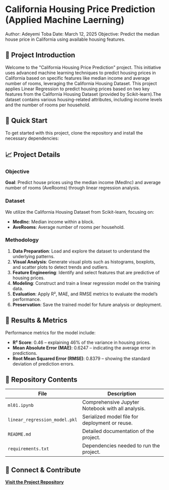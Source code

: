 # California Housing Price Prediction (Applied Machine Laerning)
Author: Adeyemi Toba
Date: March 12, 2025
Objective: Predict the median house price in California using available housing features.

## 🌟 Project Introduction
Welcome to the "California Housing Price Prediction" project. This initiative uses advanced machine learning techniques to predict housing prices in California based on specific features like median income and average number of rooms, leveraging the California Housing Dataset. This project applies Linear Regression to predict housing prices based on two key features from the California Housing Dataset (provided by Scikit-learn).The dataset contains various housing-related attributes, including income levels and the number of rooms per household.

## 🚀 Quick Start
To get started with this project, clone the repository and install the necessary dependencies:

## 📈 Project Details

### Objective
**Goal**: Predict house prices using the median income (MedInc) and average number of rooms (AveRooms) through linear regression analysis.

### Dataset
We utilize the California Housing Dataset from Scikit-learn, focusing on:
- **MedInc**: Median income within a block.
- **AveRooms**: Average number of rooms per household.

### Methodology
1. **Data Preparation**: Load and explore the dataset to understand the underlying patterns.
2. **Visual Analysis**: Generate visual plots such as histograms, boxplots, and scatter plots to detect trends and outliers.
3. **Feature Engineering**: Identify and select features that are predictive of housing prices.
4. **Modeling**: Construct and train a linear regression model on the training data.
5. **Evaluation**: Apply R², MAE, and RMSE metrics to evaluate the model’s performance.
6. **Preservation**: Save the trained model for future analysis or deployment.

## 🎯 Results & Metrics
Performance metrics for the model include:
- **R² Score**: 0.46 – explaining 46% of the variance in housing prices.
- **Mean Absolute Error (MAE)**: 0.6247 – indicating the average error in predictions.
- **Root Mean Squared Error (RMSE)**: 0.8379 – showing the standard deviation of prediction errors.

## 📂 Repository Contents
| File                          | Description                                      |
|-------------------------------|--------------------------------------------------|
| `ml01.ipynb`                  | Comprehensive Jupyter Notebook with all analysis.|
| `linear_regression_model.pkl` | Serialized model file for deployment or reuse.   |
| `README.md`                   | Detailed documentation of the project.           |
| `requirements.txt`            | Dependencies needed to run the project.          |

## 🔗 Connect & Contribute
**[Visit the Project Repository](https://github.com/Adeyemitoba/applied-ml-Toba)**






